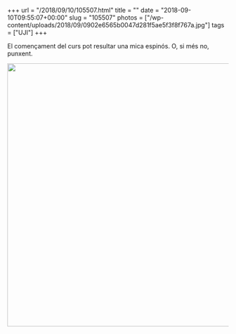 +++
url = "/2018/09/10/105507.html"
title = ""
date = "2018-09-10T09:55:07+00:00"
slug = "105507"
photos = ["/wp-content/uploads/2018/09/0902e6565b0047d281f5ae5f3f8f767a.jpg"]
tags = ["UJI"]
+++

El començament del curs pot resultar una mica espinós. O, si més no, punxent.

<img src="/wp-content/uploads/2018/09/0902e6565b0047d281f5ae5f3f8f767a.jpg" width="600" height="600" />
